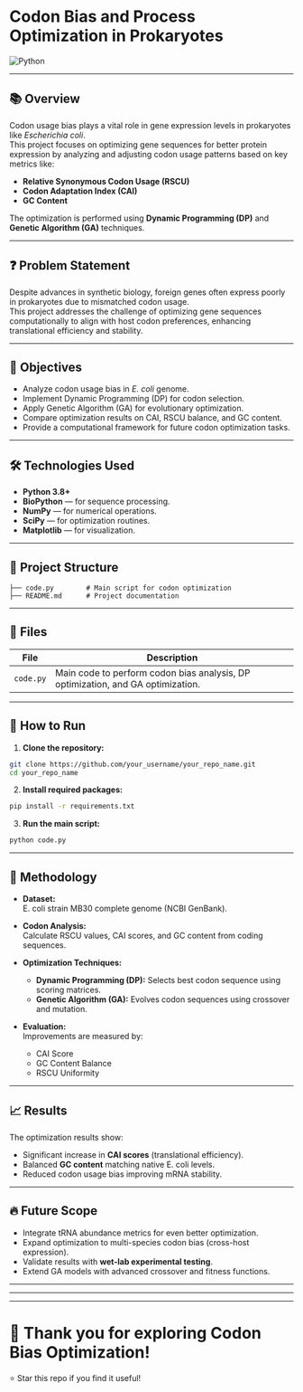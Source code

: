 # Codon Bias and Process Optimization in Prokaryotes

![Python](https://img.shields.io/badge/Python-3.8%2B-green.svg)

---

## 📚 Overview

Codon usage bias plays a vital role in gene expression levels in prokaryotes like *Escherichia coli*.  
This project focuses on optimizing gene sequences for better protein expression by analyzing and adjusting codon usage patterns based on key metrics like:

- **Relative Synonymous Codon Usage (RSCU)**
- **Codon Adaptation Index (CAI)**
- **GC Content**

The optimization is performed using **Dynamic Programming (DP)** and **Genetic Algorithm (GA)** techniques.

---

## ❓ Problem Statement

Despite advances in synthetic biology, foreign genes often express poorly in prokaryotes due to mismatched codon usage.  
This project addresses the challenge of optimizing gene sequences computationally to align with host codon preferences, enhancing translational efficiency and stability.

---

## 🎯 Objectives
- Analyze codon usage bias in *E. coli* genome.
- Implement Dynamic Programming (DP) for codon selection.
- Apply Genetic Algorithm (GA) for evolutionary optimization.
- Compare optimization results on CAI, RSCU balance, and GC content.
- Provide a computational framework for future codon optimization tasks.

---

## 🛠️ Technologies Used
- **Python 3.8+**
- **BioPython** — for sequence processing.
- **NumPy** — for numerical operations.
- **SciPy** — for optimization routines.
- **Matplotlib** — for visualization.

---

## 📂 Project Structure
```plaintext
├── code.py        # Main script for codon optimization
├── README.md      # Project documentation
```

---

## 📂 Files
| File         | Description |
|--------------|-------------|
| `code.py`    | Main code to perform codon bias analysis, DP optimization, and GA optimization. |

---

## 🚀 How to Run
1. **Clone the repository:**
```bash
git clone https://github.com/your_username/your_repo_name.git
cd your_repo_name
```

2. **Install required packages:**
```bash
pip install -r requirements.txt
```

3. **Run the main script:**
```bash
python code.py
```

---

## 🧪 Methodology

- **Dataset:**  
  E. coli strain MB30 complete genome (NCBI GenBank).

- **Codon Analysis:**  
  Calculate RSCU values, CAI scores, and GC content from coding sequences.

- **Optimization Techniques:**  
  - **Dynamic Programming (DP):** Selects best codon sequence using scoring matrices.
  - **Genetic Algorithm (GA):** Evolves codon sequences using crossover and mutation.

- **Evaluation:**  
  Improvements are measured by:
  - CAI Score
  - GC Content Balance
  - RSCU Uniformity

---

## 📈 Results

The optimization results show:

- Significant increase in **CAI scores** (translational efficiency).
- Balanced **GC content** matching native E. coli levels.
- Reduced codon usage bias improving mRNA stability.


---

## 🔥 Future Scope
- Integrate tRNA abundance metrics for even better optimization.
- Expand optimization to multi-species codon bias (cross-host expression).
- Validate results with **wet-lab experimental testing**.
- Extend GA models with advanced crossover and fitness functions.

---


---

---

# 🧬 Thank you for exploring Codon Bias Optimization!
⭐ Star this repo if you find it useful!
